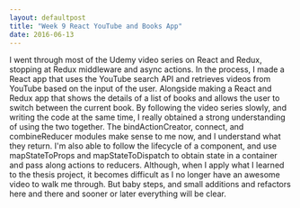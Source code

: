 ```yaml
---
layout: defaultpost
title: "Week 9 React YouTube and Books App"
date: 2016-06-13
---
```


I went through most of the Udemy video series on React and Redux, stopping at Redux middleware and async actions. In the process, I made a React app that uses the YouTube search API and retrieves videos from YouTube based on the input of the user. Alongside making a React and Redux app that shows the details of a list of books and allows the user to switch between the current book. By following the video series slowly, and writing the code at the same time, I really obtained a strong understanding of using the two together. The bindActionCreator, connect, and combineReducer modules make sense to me now, and I understand what they return. I'm also able to follow the lifecycle of a component, and use mapStateToProps and mapStateToDispatch to obtain state in a container and pass along actions to reducers. Although, when I apply what I learned to the thesis project, it becomes difficult as I no longer have an awesome video to walk me through. But baby steps, and small additions and refactors here and there and sooner or later everything will be clear.